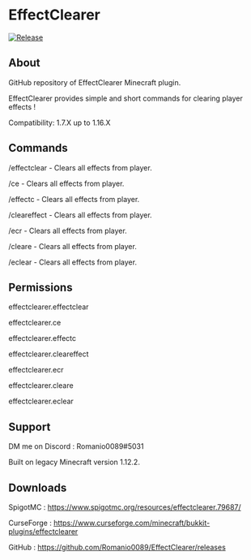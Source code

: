 # EffectClearer
[![Release](https://img.shields.io/badge/release-1.0.1-informational)](https://github.com/Romanio0089/EffectClearer/releases)

## About

GitHub repository of EffectClearer Minecraft plugin.

EffectClearer provides simple and short commands for clearing player effects !

Compatibility: 1.7.X up to 1.16.X

## Commands

/effectclear - Clears all effects from player.

/ce - Clears all effects from player.

/effectc - Clears all effects from player.

/cleareffect - Clears all effects from player.

/ecr - Clears all effects from player.

/cleare - Clears all effects from player.

/eclear - Clears all effects from player.

## Permissions

effectclearer.effectclear

effectclearer.ce

effectclearer.effectc

effectclearer.cleareffect

effectclearer.ecr

effectclearer.cleare

effectclearer.eclear

## Support

DM me on Discord : Romanio0089#5031

Built on legacy Minecraft version 1.12.2.

## Downloads

SpigotMC : https://www.spigotmc.org/resources/effectclearer.79687/

CurseForge : https://www.curseforge.com/minecraft/bukkit-plugins/effectclearer

GitHub : https://github.com/Romanio0089/EffectClearer/releases
